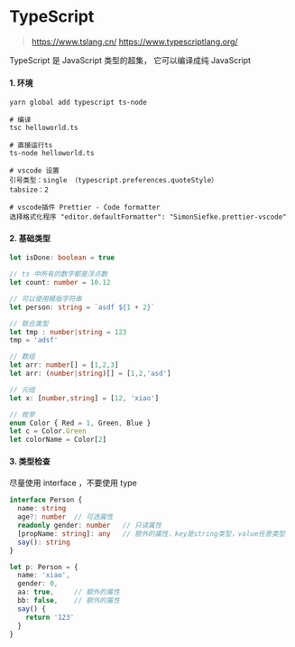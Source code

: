 # TypeScript

>  https://www.tslang.cn/ 		https://www.typescriptlang.org/

TypeScript 是 JavaScript 类型的超集， 它可以编译成纯 JavaScript

#### 1. 环境

```
yarn global add typescript ts-node

# 编译
tsc helloworld.ts

# 直接运行ts
ts-node helloworld.ts

# vscode 设置
引号类型：single （typescript.preferences.quoteStyle）
tabsize：2

# vscode插件 Prettier - Code formatter
选择格式化程序 "editor.defaultFormatter": "SimonSiefke.prettier-vscode"
```

#### 2. 基础类型

```typescript
let isDone: boolean = true

// ts 中所有的数字都是浮点数
let count: number = 10.12

// 可以使用模版字符串
let person: string = `asdf ${1 + 2}`

// 联合类型
let tmp : number|string = 123
tmp = 'adsf'

// 数组
let arr: number[] = [1,2,3]
let arr: (number|string)[] = [1,2,'asd']

// 元组
let x: [number,string] = [12, 'xiao']

// 枚举
enum Color { Red = 1, Green, Blue }
let c = Color.Green
let colorName = Color[2]
```

#### 3. 类型检查

尽量使用 interface ，不要使用 type

```typescript
interface Person {
  name: string
  age?: number	// 可选属性
  readonly gender: number	// 只读属性
  [propName: string]: any	// 额外的属性，key是string类型，value任意类型
  say(): string
}

let p: Person = {
  name: 'xiao',
  gender: 0,
  aa: true,		// 额外的属性
  bb: false,	// 额外的属性
  say() {
    return '123'
  }
}
```


